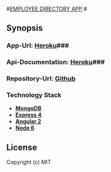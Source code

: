 #[EMPLOYEE DIRECTORY APP](https://employee-mean.herokuapp.com) #

## Synopsis

### App-Url: [Heroku](https://employee-mean.herokuapp.com)###
### Api-Documentation: [Heroku](https://employee-mean.herokuapp.com/api-docs)###

### Repository-Url: [Github](https://github.com/tijiragan/mean-employee.git)
  
### Technology Stack
* **[MongoDB](https://www.mongodb.com/)** 
* **[Express 4](http://expressjs.com/)** 
* **[Angular 2](http://angular.io/)** 
* **[Node 6](https://nodejs.org/)** 

## License

Copyright (c) MIT